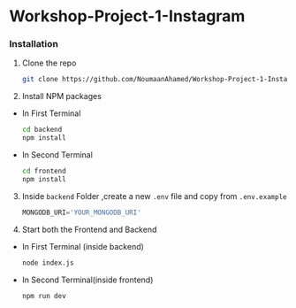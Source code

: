 # Workshop-Project-1-Instagram

### Installation

1. Clone the repo
   ```sh
   git clone https://github.com/NoumaanAhamed/Workshop-Project-1-Instagram.git
   ```
2. Install NPM packages

- In First Terminal
   ```sh
   cd backend
   npm install
   ```
- In Second Terminal
   ```sh
   cd frontend
   npm install
   ```
3. Inside `backend` Folder ,create a new `.env` file and copy from `.env.example` 
   ```js
   MONGODB_URI='YOUR_MONGODB_URI'
   ```
4. Start both the Frontend and Backend
- In First Terminal (inside backend)
   ```sh
   node index.js
   ```
- In Second Terminal(inside frontend)
   ```sh
   npm run dev
   ```